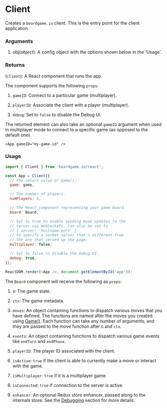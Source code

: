 # Client

Creates a `boardgame.io` client. This is the entry point for
the client application.

### Arguments

1. obj(_object_): A config object with the options shown below in the 'Usage'.

### Returns

(`client`): A React component that runs the app.

The component supports the following `props`:

1. `gameID`: Connect to a particular game (multiplayer).

2. `playerID`: Associate the client with a player (multiplayer).

3. `debug`: Set to `false` to disable the Debug UI.

The returned element can also take an optional `gameID`
argument when used in multiplayer mode to connect to a
specific game (as opposed to the default one).

```
<App gameID="my-game-id" />
```

### Usage

```js
import { Client } from 'boardgame.io/react';

const App = Client({
  // The return value of Game().
  game: game,

  // The number of players.
  numPlayers: 2,

  // The React component representing your game board.
  board: Board,

  // Set to true to enable sending move updates to the
  // server via WebSockets. Can also be set to
  // { server: 'hostname:port' }
  // to specify a socket server that's different from
  // the one that served up the page.
  multiplayer: false,

  // Set to false to disable the Debug UI.
  debug: true,
});

ReactDOM.render(<App />, document.getElementById('app'));
```

The `Board` component will receive the following as `props`:

1. `G`: The game state.

2. `ctx`: The game metadata.

3. `moves`: An object containing functions to dispatch various
   moves that you have defined. The functions are named after the
   moves you created using [Game()](/api/Game.md). Each function
   can take any number of arguments, and they are passed to the
   move function after `G` and `ctx`.

4. `events`: An object containing functions to dispatch various
   game events like `endTurn` and `endPhase`.

5. `playerID`: The player ID associated with the client.

6. `isActive`: `true` if the client is able to currently make
   a move or interact with the game.

7. `isMultiplayer`: `true` if it is a multiplayer game.

8. `isConnected`: `true` if connection to the server is active.

9. `enhancer`: An optional Redux store enhancer, passed along to
   the internals store. See the [Debugging](debugging.md) section
   for more details.
